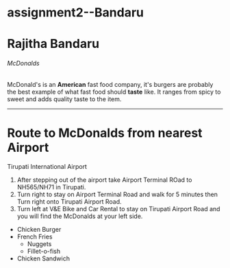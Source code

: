 # assignment2--Bandaru
# Rajitha Bandaru
###### McDonalds
McDonald's is an **American** fast food company, it's burgers are probably the best example of what fast food should **taste** like. It ranges from spicy to sweet and adds quality taste to the item.

---

# Route to McDonalds from nearest Airport
Tirupati International Airport

1. After stepping out of the airport take Airport Terminal ROad to NH565/NH71 in Tirupati.
3. Turn right to stay on Airport Terminal Road and walk for 5 minutes then Turn right onto Tirupati Airport Road.
2. Turn left at V&E Bike and Car Rental to stay on Tirupati Airport Road and you will find the McDonalds at your left side.

* Chicken Burger
* French Fries
    * Nuggets
    * Fillet-o-fish
* Chicken Sandwich